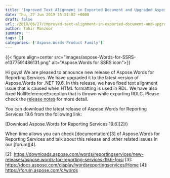 ```yaml
---
title: 'Improved Text Alignment in Exported Document and Upgraded Aspose.Words for Reporting Services to Aspose.Words for .NET 19.6'
date: Thu, 27 Jun 2019 15:51:02 +0000
draft: false
url: /2019/06/27/improved-text-alignment-in-exported-document-and-upgraded-aspose.words-for-reporting-services-to-aspose.words-for-.net-19.6/
author: Tahir Manzoor
summary: ''
tags: []
categories: ['Aspose.Words Product Family']
---
```




{{< figure align=center src="images/aspose-Words-for-SSRS-e1377591486131.png" alt="Aspose.Words for SSRS icon">}}


Hi guys! We are pleased to announce new release of Aspose.Words for Reporting Services. We have upgraded it to the latest version of Aspose.Words for .NET 19.6. In this release, we have fixed text alignment issue that is caused when HTML formatting is used in RDL. We have also fixed NullReferenceException that is thrown while exporting RDLC. Please check the [release notes][1] for more detail.

You can download the latest release of Aspose.Words for Reporting Services 19.6 from the following link:

[Download Aspose.Words for Reporting Services 19.6][2]/)

When time allows you can check [documentation][3] of Aspose.Words for Reporting Services and talk about this release and other related issues in our [forum][4].




[1]: https://docs.aspose.com/display/wordsreportingservices/Aspose.Words+for+Reporting+Services+19.6+Release+Notes
[2]: https://downloads.aspose.com/words/reportingservices/new-releases/aspose.words-for-reporting-services-19.6-(msi
[3]: https://docs.aspose.com/display/wordsreportingservices/Home
[4]: https://forum.aspose.com/c/words




